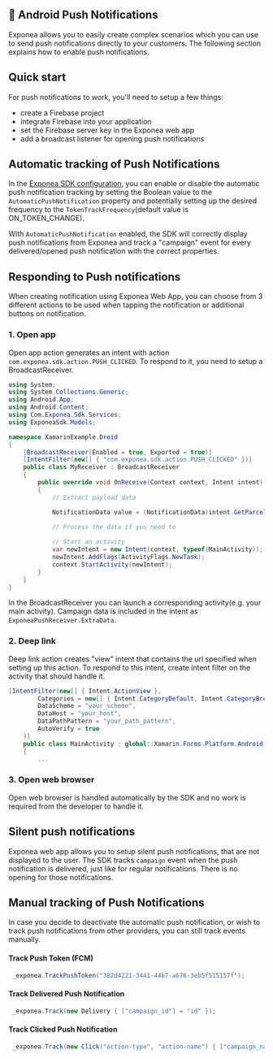 
## 📣  Android Push Notifications

Exponea allows you to easily create complex scenarios which you can use to send push notifications directly to your customers. The following section explains how to enable push notifications.

## Quick start

For push notifications to work, you'll need to setup a few things:
- create a Firebase project
- integrate Firebase into your application 
- set the Firebase server key in the Exponea web app
- add a broadcast listener for opening push notifications

## Automatic tracking of Push Notifications

In the [Exponea SDK configuration](CONFIG.md), you can enable or disable the automatic push notification tracking by setting the Boolean value to the `AutomaticPushNotification` property and potentially setting up the desired frequency to the `TokenTrackFrequency`(default value is ON_TOKEN_CHANGE).

With `AutomaticPushNotification` enabled, the SDK will correctly display push notifications from Exponea and track a "campaign" event for every delivered/opened push notification with the correct properties.

## Responding to Push notifications

When creating notification using Exponea Web App, you can choose from 3 different actions to be used when tapping the notification or additional buttons on notification.

### 1. Open app
Open app action generates an intent with action `com.exponea.sdk.action.PUSH_CLICKED`. To respond to it, you need to setup a BroadcastReceiver.

``` csharp
using System;
using System.Collections.Generic;
using Android.App;
using Android.Content;
using Com.Exponea.Sdk.Services;
using ExponeaSdk.Models;

namespace XamarinExample.Droid
{
    [BroadcastReceiver(Enabled = true, Exported = true)]
    [IntentFilter(new[] { "com.exponea.sdk.action.PUSH_CLICKED" })]
    public class MyReceiver : BroadcastReceiver
    {
        public override void OnReceive(Context context, Intent intent)
        {
            // Extract payload data

            NotificationData value = (NotificationData)intent.GetParcelableExtra(ExponeaPushReceiver.ExtraData);

            // Process the data if you need to
            
            // Start an activity
            var newIntent = new Intent(context, typeof(MainActivity));
            newIntent.AddFlags(ActivityFlags.NewTask);
            context.StartActivity(newIntent);
        }
    }
}
```

In the BroadcastReceiver you can launch a corresponding activity(e.g. your main activity). Campaign data is included in the intent as `ExponeaPushReceiver.ExtraData`.


### 2. Deep link
Deep link action creates "view" intent that contains the url specified when setting up this action. To respond to this intent, create intent filter on the activity that should handle it. 
``` csharp
[IntentFilter(new[] { Intent.ActionView },
        Categories = new[] { Intent.CategoryDefault, Intent.CategoryBrowsable },
        DataScheme = "your_scheme",
        DataHost = "your_host",
        DataPathPattern = "your_path_pattern",
        AutoVerify = true
    )]
    public class MainActivity : global::Xamarin.Forms.Platform.Android.FormsAppCompatActivity
    {
        ...
```

### 3. Open web browser
Open web browser is handled automatically by the SDK and no work is required from the developer to handle it.


## Silent push notifications
Exponea web app allows you to setup silent push notifications, that are not displayed to the user. The SDK tracks `campaign` event when the push notification is delivered, just like for regular notifications. There is no opening for those notifications.

## Manual tracking of Push Notifications
In case you decide to deactivate the automatic push notification, or wish to track push notifications from other providers, you can still track events manually.

#### Track Push Token (FCM)

``` csharp
 _exponea.TrackPushToken("382d4221-3441-44b7-a676-3eb5f515157f");
```

#### Track Delivered Push Notification

``` csharp
 _exponea.Track(new Delivery { ["campaign_id"] = "id" });
```


#### Track Clicked Push Notification

``` csharp
 _exponea.Track(new Click("action-type", "action-name") { ["campaign_name"] = "My campaign" });
```